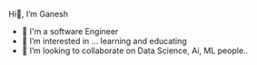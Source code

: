Hi👋, I’m Ganesh

- 🌱 I'm a software Engineer
- 👀 I’m interested in ... learning and educating
- 👯 I’m looking to collaborate on Data Science, Ai, ML people..
